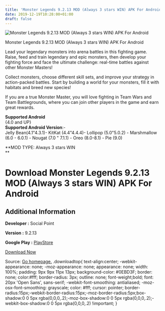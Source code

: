 ```yaml
---
title: 'Monster Legends 9.2.13 MOD (Always 3 stars WIN) APK For Android'
date: 2019-12-19T10:28:00+01:00
draft: false
---
```


![Monster Legends 9.2.13 MOD (Always 3 stars WIN) APK For Android](https://i1.wp.com/apkhome.net/wp-content/uploads/2019/12/Monster-Legends-9.2.13-MOD-Always-3-stars-WIN.png "Monster Legends 9.2.13 MOD (Always 3 stars WIN) APK For Android")

  

Monster Legends 9.2.13 MOD (Always 3 stars WIN) APK For Android

Lead your legendary monsters into arena battles in this fighting game. Raise, feed and train legendary and epic monsters, then develop your fighting force and face the ultimate challenge: real-time battles against other Monster Masters!

Collect monsters, choose different skill sets, and improve your strategy in action-packed battles. Start by building a world for your monsters, fill it with habitats and breed new species!

If you are a true Monster Master, you will love fighting in Team Wars and Team Battlegrounds, where you can join other players in the game and earn great rewards.

**Supported Android**  
{4.0 and UP}  
**Supported Android Version**:-  
Jelly Bean(4.1"4.3.1)- KitKat (4.4"4.4.4)- Lollipop (5.0"5.0.2) - Marshmallow (6.0 - 6.0.1) - Nougat (7.0 " 7.1.1) - Oreo (8.0-8.1) - Pie (9.0)

**MOD TYPE: Always 3 stars WIN  
**

Download Monster Legends 9.2.13 MOD (Always 3 stars WIN) APK For Android
========================================================================

Additional Information
----------------------

**Developer :** Social Point

**Version :** 9.2.13

**Google Play :** [PlayStore](https://play.google.com/store/apps/details?id=es.socialpoint.MonsterLegends)

  

[Download Now](https://store4app.co/post/monster-legends-9-2-13-mod-always-3-stars-win-apk-for-android_1576744237)

  
Source: [Go homepage.](https://store4app.co/post/monster-legends-9-2-13-mod-always-3-stars-win-apk-for-android_1576744237) .downloadtop{ text-align:center; -webkit-appearance: none; -moz-appearance: none; appearance: none; width: 100%; padding: 9px 9px 11px 13px; background-color: #0EBD3F; border: none; color:#fff; border-radius: 3px; outline: none; font-weight;bold; font: 20px 'Open Sans', sans-serif; -webkit-font-smoothing: antialiased; -moz-osx-font-smoothing: grayscale; color: #fff; cursor: pointer; border-radius:15px;-webkit-border-radius:15px;-moz-border-radius:5px;box-shadow:0 0 5px rgba(0,0,0,.2);-moz-box-shadow:0 0 5px rgba(0,0,0,.2);-webkit-box-shadow:0 0 5px rgba(0,0,0,.2) !important; }